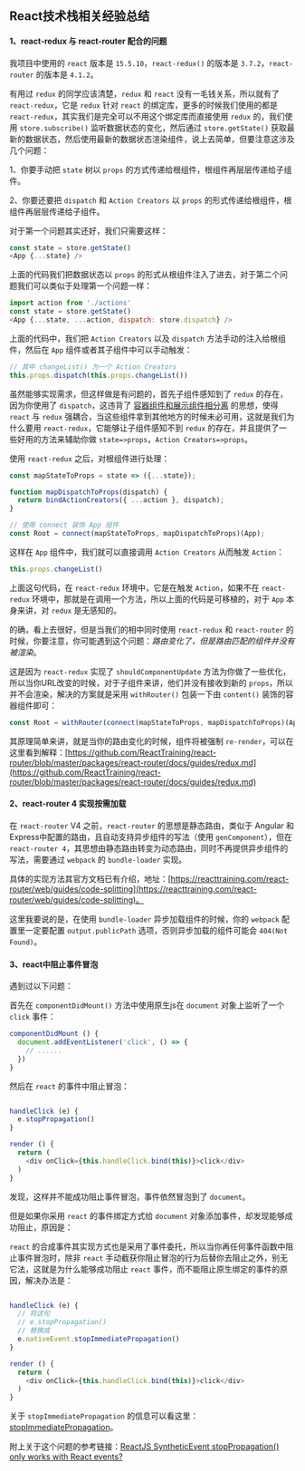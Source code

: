 ## React技术栈相关经验总结

#### 1、react-redux 与 react-router 配合的问题

我项目中使用的 `react` 版本是 `15.5.10`，`react-redux()` 的版本是 `3.7.2`，`react-router` 的版本是 `4.1.2`。

有用过 `redux` 的同学应该清楚，`redux` 和 `react` 没有一毛钱关系，所以就有了 `react-redux`，它是 `redux` 针对 `react` 的绑定库，更多的时候我们使用的都是 `react-redux`，其实我们是完全可以不用这个绑定库而直接使用 `redux` 的，我们使用 `store.subscribe()` 监听数据状态的变化，然后通过 `store.getState()` 获取最新的数据状态，然后使用最新的数据状态渲染组件，说上去简单，但要注意这涉及几个问题：

1、你要手动把 `state` 树以 `props` 的方式传递给根组件，根组件再层层传递给子组件。

2、你要还要把 `dispatch` 和 `Action Creators` 以 `props` 的形式传递给根组件，根组件再层层传递给子组件。

对于第一个问题其实还好，我们只需要这样：

```js
const state = store.getState()
<App {...state} />
```

上面的代码我们把数据状态以 `props` 的形式从根组件注入了进去，对于第二个问题我们可以类似于处理第一个问题一样：

```js
import action from './actions'
const state = store.getState()
<App {...state, ...action, dispatch: store.dispatch} />
```

上面的代码中，我们把 `Action Creators` 以及 `dispatch` 方法手动的注入给根组件，然后在 `App` 组件或者其子组件中可以手动触发：

```js
// 其中 changeList() 为一个 Action Creators
this.props.dispatch(this.props.changeList())
```

虽然能够实现需求，但这样做是有问题的，首先子组件感知到了 `redux` 的存在，因为你使用了 `dispatch`，这违背了 [容器组件和展示组件相分离](https://medium.com/@dan_abramov/smart-and-dumb-components-7ca2f9a7c7d0) 的思想，使得 `react` 与 `redux` 强耦合，当这些组件拿到其他地方的时候未必可用，这就是我们为什么要用 `react-redux`，它能够让子组件感知不到 `redux` 的存在，并且提供了一些好用的方法来辅助你做 `state=>props`，`Action Creators=>props`。

使用 `react-redux` 之后，对根组件进行处理：

```js
const mapStateToProps = state => ({...state});

function mapDispatchToProps(dispatch) {
  return bindActionCreators({ ...action }, dispatch);
}

// 使用 connect 装饰 App 组件
const Root = connect(mapStateToProps, mapDispatchToProps)(App);
```

这样在 `App` 组件中，我们就可以直接调用 `Action Creators` 从而触发 `Action`：

```js
this.props.changeList()
```

上面这句代码，在 `react-redux` 环境中，它是在触发 `Action`，如果不在 `react-redux` 环境中，那就是在调用一个方法，所以上面的代码是可移植的，对于 `App` 本身来讲，对 `redux` 是无感知的。

的确，看上去很好，但是当我们的相中同时使用 `react-redux` 和 `react-router` 的时候，你要注意，你可能遇到这个问题：*路由变化了，但是路由匹配的组件并没有被渲染*。

这是因为 `react-redux` 实现了 `shouldComponentUpdate` 方法为你做了一些优化，所以当你URL改变的时候，对于子组件来讲，他们并没有接收到新的 `props`，所以并不会渲染，解决的方案就是采用 `withRouter()` 包装一下由 `content()` 装饰的容器组件即可：

```js
const Root = withRouter(connect(mapStateToProps, mapDispatchToProps)(App));
```

其原理简单来讲，就是当你的路由变化的时候，组件将被强制 `re-render`，可以在这里看到解释：[https://github.com/ReactTraining/react-router/blob/master/packages/react-router/docs/guides/redux.md](https://github.com/ReactTraining/react-router/blob/master/packages/react-router/docs/guides/redux.md)

#### 2、react-router 4 实现按需加载

在 `react-router` V4 之前，`react-router` 的思想是静态路由，类似于 Angular 和 Express中配置的路由，且自动支持异步组件的写法（使用 `genComponent`），但在 `react-router 4`，其思想由静态路由转变为动态路由，同时不再提供异步组件的写法，需要通过 `webpack` 的 `bundle-loader` 实现。

具体的实现方法其官方文档已有介绍，地址：[https://reacttraining.com/react-router/web/guides/code-splitting](https://reacttraining.com/react-router/web/guides/code-splitting)。

这里我要说的是，在使用 `bundle-loader` 异步加载组件的时候，你的 `webpack` 配置里一定要配置 `output.publicPath` 选项，否则异步加载的组件可能会 `404(Not Found)`。

#### 3、react中阻止事件冒泡

遇到过以下问题：

首先在 `componentDidMount()` 方法中使用原生js在 `document` 对象上监听了一个 `click` 事件：

```js
componentDidMount () {
  document.addEventListener('click', () => {
    // ......
  })
}
```

然后在 `react` 的事件中阻止冒泡：

```js

handleClick (e) {
  e.stopPropagation()
}

render () {
  return (
    <div onClick={this.handleClick.bind(this)}>click</div>
  )
}
```

发现，这样并不能成功阻止事件冒泡，事件依然冒泡到了 `document`。

但是如果你采用 `react` 的事件绑定方式给 `document` 对象添加事件，却发现能够成功阻止，原因是：

`react` 的合成事件其实现方式也是采用了事件委托，所以当你再任何事件函数中阻止事件冒泡时，除非 `react` 手动截获你阻止冒泡的行为后替你去阻止之外，别无它法，这就是为什么能够成功阻止 `react` 事件，而不能阻止原生绑定的事件的原因，解决办法是：

```js

handleClick (e) {
  // 将这句
  // e.stopPropagation()
  // 替换成
  e.nativeEvent.stopImmediatePropagation()
}

render () {
  return (
    <div onClick={this.handleClick.bind(this)}>click</div>
  )
}
```

关于 `stopImmediatePropagation` 的信息可以看这里：[stopImmediatePropagation](/note/dom/dom-event?id=event-stopimmediatepropagation)。

附上关于这个问题的参考链接：[ReactJS SyntheticEvent stopPropagation() only works with React events?](https://stackoverflow.com/questions/24415631/reactjs-syntheticevent-stoppropagation-only-works-with-react-events)